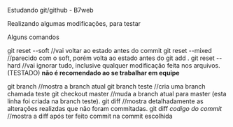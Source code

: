Estudando git/github - B7web

Realizando algumas modificações, para testar

Alguns comandos

git reset --soft //vai voltar ao estado antes do commit
git reset --mixed //parecido com o soft, porém volta ao estado antes do git add .
git reset --hard //vai ignorar tudo, inclusive qualquer modificação feita nos arquivos. (TESTADO) **não é recomendado ao se trabalhar em equipe**

git branch //mostra a branch atual
git branch teste //cria uma branch chamada teste
git checkout master //muda a branch atual para master (esta linha foi criada na branch teste).
git diff //mostra detalhadamente as alterações realizdas que não foram commitadas.
git diff *codigo do commit* //mostra a diff após ter feito commit na commit escolhida